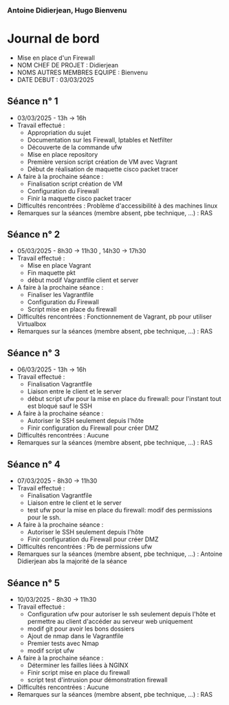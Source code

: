 ### Antoine Didierjean, Hugo Bienvenu

# Journal de bord

* Mise en place d'un Firewall
* NOM CHEF DE PROJET : Didierjean
* NOMS AUTRES MEMBRES EQUIPE : Bienvenu
* DATE DEBUT : 03/03/2025


## Séance n° 1

* 03/03/2025 - 13h -> 16h
* Travail effectué :
  - Appropriation du sujet
  - Documentation sur les Firewall, Iptables et Netfilter
  - Découverte de la commande ufw
  - Mise en place repository
  - Première version script création de VM avec Vagrant
  - Début de réalisation de maquette cisco packet tracer
* A faire à la prochaine séance :
  - Finalisation script création de VM
  - Configuration du Firewall
  - Finir la maquette cisco packet tracer
* Difficultés rencontrées : Problème d'accessibilité à des machines linux
* Remarques sur la séances (membre absent, pbe technique, ...) : RAS

## Séance n° 2

* 05/03/2025 - 8h30 -> 11h30 , 14h30 -> 17h30
* Travail effectué :
  - Mise en place Vagrant
  - Fin maquette pkt
  - début modif Vagrantfile client et server
* A faire à la prochaine séance :
  - Finaliser les Vagrantfile
  - Configuration du Firewall
  - Script mise en place du firewall
* Difficultés rencontrées : Fonctionnement de Vagrant, pb pour utiliser Virtualbox
* Remarques sur la séances (membre absent, pbe technique, ...) : RAS

## Séance n° 3

* 06/03/2025 - 13h -> 16h
* Travail effectué :
  - Finalisation Vagrantfile
  - Liaison entre le client et le server
  - début script ufw pour la mise en place du firewall: pour l'instant tout est bloqué sauf le SSH
* A faire à la prochaine séance :
  - Autoriser le SSH seulement depuis l'hôte
  - Finir configuration du Firewall pour créer DMZ
* Difficultés rencontrées : Aucune
* Remarques sur la séances (membre absent, pbe technique, ...) : RAS

## Séance n° 4

* 07/03/2025 - 8h30 -> 11h30
* Travail effectué :
  - Finalisation Vagrantfile
  - Liaison entre le client et le server
  - test ufw pour la mise en place du firewall: modif des permissions pour le ssh.
* A faire à la prochaine séance :
  - Autoriser le SSH seulement depuis l'hôte
  - Finir configuration du Firewall pour créer DMZ
* Difficultés rencontrées : Pb de permissions ufw 
* Remarques sur la séances (membre absent, pbe technique, ...) : Antoine Didierjean abs la majorité de la séance

## Séance n° 5

* 10/03/2025 - 8h30 -> 11h30
* Travail effectué :
  - Configuration ufw pour autoriser le ssh seulement depuis l'hôte et permettre au client d'accéder au serveur web uniquement
  - modif git pour avoir les bons dossiers
  - Ajout de nmap dans le Vagrantfile
  - Premier tests avec Nmap
  - modif script ufw 
* A faire à la prochaine séance :
  - Déterminer les failles liées à NGINX
  - Finir script mise en place du firewall
  - script test d'intrusion pour démonstration firewall
* Difficultés rencontrées : Aucune
* Remarques sur la séances (membre absent, pbe technique, ...) : RAS
